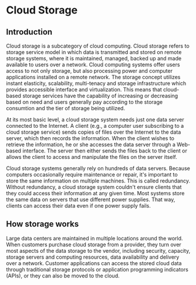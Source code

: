 # Cloud Storage

## Introduction
Cloud storage is a subcategory of cloud computing. Cloud storage refers to storage service model in which data is transmitted and stored on remote storage systems, where it is maintained, managed, backed up and made available to users over a network. Cloud computing systems offer users access to not only storage, but also processing power and computer applications installed on a remote network. The storage concept utilizes instant elasticity, scalability, multi-tenacy and storage infrastructure which provides accessible interface and virtualization. This means that cloud-based storage services have the capability of increasing or decreasing based on need and users generally pay according to the storage consumtion and the tier of storage being utilized.

At its most basic level, a cloud storage system needs just one data server connected to the Internet. A client (e.g., a computer user subscribing to a cloud storage service) sends copies of files over the Internet to the data server, which then records the information. When the client wishes to retrieve the information, he or she accesses the data server through a Web-based interface. The server then either sends the files back to the client or allows the client to access and manipulate the files on the server itself.

Cloud storage systems generally rely on hundreds of data servers. Because computers occasionally require maintenance or repair, it's important to store the same information on multiple machines. This is called redundancy. Without redundancy, a cloud storage system couldn't ensure clients that they could access their information at any given time. Most systems store the same data on servers that use different power supplies. That way, clients can access their data even if one power supply fails.

## How storage works
Large data centers are maintained in multiple locations around the world. When customers purchase cloud storage from a provider, they turn over most aspects of the data storage to the vendor, including security, capacity, storage servers and computing resources, data availability and delivery over a network. Customer applications can access the stored cloud data through traditional storage protocols or application programming indicators (APIs), or they can also be moved to the cloud.
